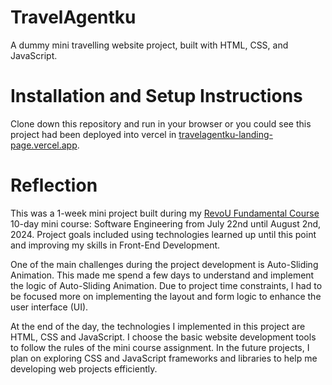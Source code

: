 # TravelAgentku
A dummy mini travelling website project, built with HTML, CSS, and JavaScript.

# Installation and Setup Instructions
Clone down this repository and run in your browser or you could see this project had been deployed into vercel in [travelagentku-landing-page.vercel.app](https://travelagentku-landing-page.vercel.app).

# Reflection
This was a 1-week mini project built during my [RevoU Fundamental Course](https://github.com/revou-fundamental-course) 10-day mini course: Software Engineering from July 22nd until August 2nd, 2024. 
Project goals included using technologies learned up until this point and improving my skills in Front-End Development.

One of the main challenges during the project development is Auto-Sliding Animation. This made me spend a few days to understand and implement the logic of Auto-Sliding Animation. 
Due to project time constraints, I had to be focused more on implementing the layout and form logic to enhance the user interface (UI).

At the end of the day, the technologies I implemented in this project are HTML, CSS and JavaScript. I choose the basic website development tools to follow the rules of the mini course assignment. In the future projects, I plan on exploring CSS and JavaScript frameworks and libraries to help me developing web projects efficiently.
